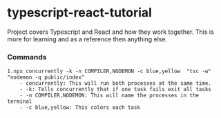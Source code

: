 # typescript-react-tutorial
Project covers Typescript and React and how they work together. This is more for learning and as a reference then anything else.


### Commands
    1.npx concurrently -k -n COMPILER,NODEMON -c blue,yellow  "tsc -w" "nodemon -q public/index"
        - concurrently: This will run both processes at the same time.
        - -k: Tells concurrently that if one task fails exit all tasks
        - -n COMPILER,NODEMON: This will name the processes in the terminal
        - -c blue,yellow: This colors each task